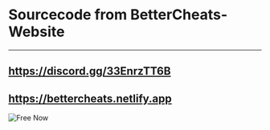 # Sourcecode from BetterCheats-Website
---
https://discord.gg/33EnrzTT6B 
---
https://bettercheats.netlify.app
---
![](https://cdn.discordapp.com/attachments/1179151820447293522/1192095482101628999/produktbild.png?ex=65b10eee&is=659e99ee&hm=51ad259576bc127835c331fce86a99176d39af91ae56b45f1b8a1dfb03cc8534&**** "Free Now" )

